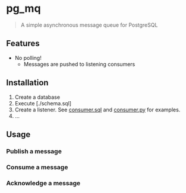 # pg_mq

> A simple asynchronous message queue for PostgreSQL


## Features

* No polling!
  * Messages are pushed to listening consumers
  

## Installation

1. Create a database
2. Execute [./schema.sql]
3. Create a listener. See [consumer.sql](./examples/consumer.sql) and [consumer.py](./examples/consumer.py) for examples.
4. ...


## Usage

### Publish a message

### Consume a message

### Acknowledge a message